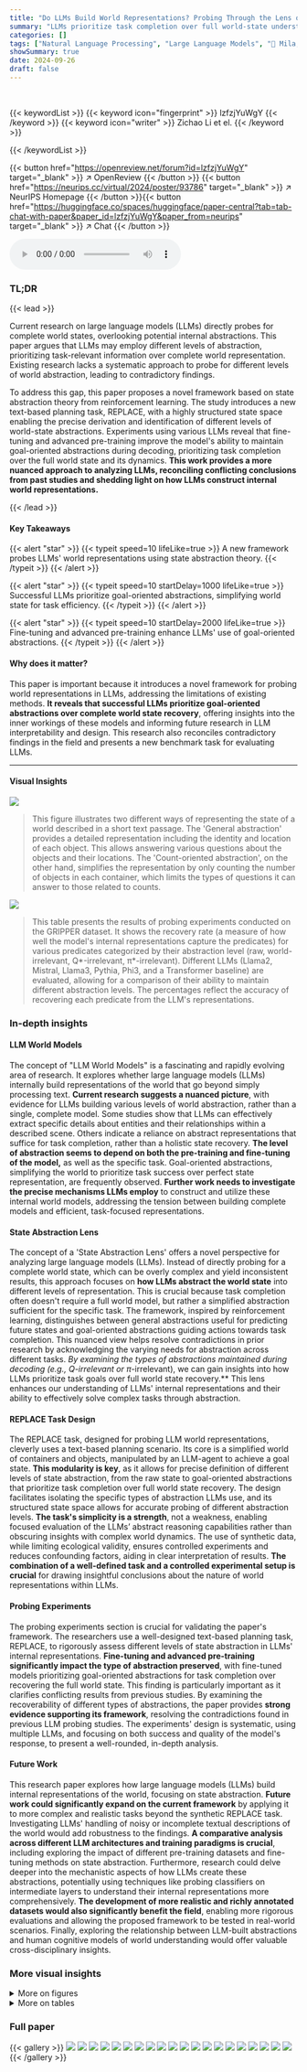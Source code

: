 ```yaml
---
title: "Do LLMs Build World Representations? Probing Through the Lens of State Abstraction"
summary: "LLMs prioritize task completion over full world-state understanding by using goal-oriented abstractions."
categories: []
tags: ["Natural Language Processing", "Large Language Models", "🏢 Mila, McGill University",]
showSummary: true
date: 2024-09-26
draft: false
---
```


<br>

{{< keywordList >}}
{{< keyword icon="fingerprint" >}} lzfzjYuWgY {{< /keyword >}}
{{< keyword icon="writer" >}} Zichao Li et el. {{< /keyword >}}
 
{{< /keywordList >}}

{{< button href="https://openreview.net/forum?id=lzfzjYuWgY" target="_blank" >}}
↗ OpenReview
{{< /button >}}
{{< button href="https://neurips.cc/virtual/2024/poster/93786" target="_blank" >}}
↗ NeurIPS Homepage
{{< /button >}}{{< button href="https://huggingface.co/spaces/huggingface/paper-central?tab=tab-chat-with-paper&paper_id=lzfzjYuWgY&paper_from=neurips" target="_blank" >}}
↗ Chat
{{< /button >}}



<audio controls>
    <source src="https://ai-paper-reviewer.com/lzfzjYuWgY/podcast.wav" type="audio/wav">
    Your browser does not support the audio element.
</audio>


### TL;DR


{{< lead >}}

Current research on large language models (LLMs) directly probes for complete world states, overlooking potential internal abstractions. This paper argues that LLMs may employ different levels of abstraction, prioritizing task-relevant information over complete world representation.  Existing research lacks a systematic approach to probe for different levels of world abstraction, leading to contradictory findings.

To address this gap, this paper proposes a novel framework based on state abstraction theory from reinforcement learning. The study introduces a new text-based planning task, REPLACE, with a highly structured state space enabling the precise derivation and identification of different levels of world-state abstractions.  Experiments using various LLMs reveal that fine-tuning and advanced pre-training improve the model's ability to maintain goal-oriented abstractions during decoding, prioritizing task completion over the full world state and its dynamics. **This work provides a more nuanced approach to analyzing LLMs, reconciling conflicting conclusions from past studies and shedding light on how LLMs construct internal world representations.**

{{< /lead >}}


#### Key Takeaways

{{< alert "star" >}}
{{< typeit speed=10 lifeLike=true >}} A new framework probes LLMs' world representations using state abstraction theory. {{< /typeit >}}
{{< /alert >}}

{{< alert "star" >}}
{{< typeit speed=10 startDelay=1000 lifeLike=true >}} Successful LLMs prioritize goal-oriented abstractions, simplifying world state for task efficiency. {{< /typeit >}}
{{< /alert >}}

{{< alert "star" >}}
{{< typeit speed=10 startDelay=2000 lifeLike=true >}} Fine-tuning and advanced pre-training enhance LLMs' use of goal-oriented abstractions. {{< /typeit >}}
{{< /alert >}}

#### Why does it matter?
This paper is important because it introduces a novel framework for probing world representations in LLMs, addressing the limitations of existing methods.  **It reveals that successful LLMs prioritize goal-oriented abstractions over complete world state recovery**, offering insights into the inner workings of these models and informing future research in LLM interpretability and design.  This research also reconciles contradictory findings in the field and presents a new benchmark task for evaluating LLMs.

------
#### Visual Insights



![](https://ai-paper-reviewer.com/lzfzjYuWgY/figures_1_1.jpg)

> This figure illustrates two different ways of representing the state of a world described in a short text passage.  The 'General abstraction' provides a detailed representation including the identity and location of each object. This allows answering various questions about the objects and their locations. The 'Count-oriented abstraction', on the other hand, simplifies the representation by only counting the number of objects in each container, which limits the types of questions it can answer to those related to counts.





![](https://ai-paper-reviewer.com/lzfzjYuWgY/tables_4_1.jpg)

> This table presents the results of probing experiments conducted on the GRIPPER dataset. It shows the recovery rate (a measure of how well the model's internal representations capture the predicates) for various predicates categorized by their abstraction level (raw, world-irrelevant, Q*-irrelevant, π*-irrelevant).  Different LLMs (Llama2, Mistral, Llama3, Pythia, Phi3, and a Transformer baseline) are evaluated, allowing for a comparison of their ability to maintain different abstraction levels.  The percentages reflect the accuracy of recovering each predicate from the LLM's representations.





### In-depth insights


#### LLM World Models
The concept of "LLM World Models" is a fascinating and rapidly evolving area of research.  It explores whether large language models (LLMs) internally build representations of the world that go beyond simply processing text.  **Current research suggests a nuanced picture**, with evidence for LLMs building various levels of world abstraction, rather than a single, complete model.  Some studies show that LLMs can effectively extract specific details about entities and their relationships within a described scene. Others indicate a reliance on abstract representations that suffice for task completion, rather than a holistic state recovery.  **The level of abstraction seems to depend on both the pre-training and fine-tuning of the model,** as well as the specific task.  Goal-oriented abstractions, simplifying the world to prioritize task success over perfect state representation, are frequently observed.  **Further work needs to investigate the precise mechanisms LLMs employ** to construct and utilize these internal world models,  addressing the tension between building complete models and efficient, task-focused representations.

#### State Abstraction Lens
The concept of a 'State Abstraction Lens' offers a novel perspective for analyzing large language models (LLMs).  Instead of directly probing for a complete world state, which can be overly complex and yield inconsistent results, this approach focuses on **how LLMs abstract the world state** into different levels of representation. This is crucial because task completion often doesn't require a full world model, but rather a simplified abstraction sufficient for the specific task. The framework, inspired by reinforcement learning, distinguishes between general abstractions useful for predicting future states and goal-oriented abstractions guiding actions towards task completion.  This nuanced view helps resolve contradictions in prior research by acknowledging the varying needs for abstraction across different tasks. **By examining the types of abstractions maintained during decoding (e.g., Q*-irrelevant or π*-irrelevant), we can gain insights into how LLMs prioritize task goals over full world state recovery.** This lens enhances our understanding of LLMs' internal representations and their ability to effectively solve complex tasks through abstraction.

#### REPLACE Task Design
The REPLACE task, designed for probing LLM world representations, cleverly uses a text-based planning scenario.  Its core is a simplified world of containers and objects, manipulated by an LLM-agent to achieve a goal state. **This modularity is key**, as it allows for precise definition of different levels of state abstraction, from the raw state to goal-oriented abstractions that prioritize task completion over full world state recovery.  The design facilitates isolating the specific types of abstraction LLMs use, and its structured state space allows for accurate probing of different abstraction levels.  **The task's simplicity is a strength**, not a weakness, enabling focused evaluation of the LLMs’ abstract reasoning capabilities rather than obscuring insights with complex world dynamics.  The use of synthetic data, while limiting ecological validity, ensures controlled experiments and reduces confounding factors, aiding in clear interpretation of results.  **The combination of a well-defined task and a controlled experimental setup is crucial** for drawing insightful conclusions about the nature of world representations within LLMs.

#### Probing Experiments
The probing experiments section is crucial for validating the paper's framework.  The researchers use a well-designed text-based planning task, REPLACE, to rigorously assess different levels of state abstraction in LLMs' internal representations.  **Fine-tuning and advanced pre-training significantly impact the type of abstraction preserved**, with fine-tuned models prioritizing goal-oriented abstractions for task completion over recovering the full world state.  This finding is particularly important as it clarifies conflicting results from previous studies.  By examining the recoverability of different types of abstractions, the paper provides **strong evidence supporting its framework**, resolving the contradictions found in previous LLM probing studies.  The experiments' design is systematic, using multiple LLMs, and focusing on both success and quality of the model's response, to present a well-rounded, in-depth analysis.

#### Future Work
This research paper explores how large language models (LLMs) build internal representations of the world, focusing on state abstraction.  **Future work could significantly expand on the current framework** by applying it to more complex and realistic tasks beyond the synthetic REPLACE task.  Investigating LLMs' handling of noisy or incomplete textual descriptions of the world would add robustness to the findings.  **A comparative analysis across different LLM architectures and training paradigms is crucial**, including exploring the impact of different pre-training datasets and fine-tuning methods on state abstraction.  Furthermore, research could delve deeper into the mechanistic aspects of how LLMs create these abstractions, potentially using techniques like probing classifiers on intermediate layers to understand their internal representations more comprehensively.  **The development of more realistic and richly annotated datasets would also significantly benefit the field**, enabling more rigorous evaluations and allowing the proposed framework to be tested in real-world scenarios.  Finally, exploring the relationship between LLM-built abstractions and human cognitive models of world understanding would offer valuable cross-disciplinary insights.


### More visual insights

<details>
<summary>More on figures
</summary>


![](https://ai-paper-reviewer.com/lzfzjYuWgY/figures_4_1.jpg)

> This figure shows how abstract predicates and actions are derived from raw predicates in the REPLACE task. The raw predicates represent the basic state of the world, such as the location of objects and the agent.  The abstract predicates represent higher-level concepts, such as the proximity of objects to the agent or the overall goal of the task. The figure visually depicts how the different levels of abstraction are interconnected and how they combine to derive the actions taken by the agent.


![](https://ai-paper-reviewer.com/lzfzjYuWgY/figures_7_1.jpg)

> This figure shows the average recovery rate of different world state abstractions (raw state, world-irrelevant, Q*-irrelevant, π*-irrelevant) across various LLMs tested on the GRIPPER dataset.  The LLMs include both those fine-tuned and those using in-context learning. The graph allows for comparison of how well each abstraction type is maintained by different models and training methods.


![](https://ai-paper-reviewer.com/lzfzjYuWgY/figures_7_2.jpg)

> This figure shows the recovery rate of different predicates for various LLMs on the GRIPPER dataset.  Predicates are categorized by their coarsest abstraction level (raw state, world-irrelevant, Q*-irrelevant, π*-irrelevant).  The color-coding helps visualize which predicates contribute to multiple abstraction levels.  The figure highlights the relative success of different LLMs in recovering various levels of abstraction, providing insights into which aspects of world knowledge they maintain during the task.


![](https://ai-paper-reviewer.com/lzfzjYuWgY/figures_8_1.jpg)

> This figure shows the average recovery rate of different world abstractions (raw state, world-irrelevant, Q*-irrelevant, and π*-irrelevant) across various LLMs tested on the GRIPPER dataset.  The recovery rate reflects how well the LLMs maintained the different abstraction levels during their decoding process for task completion. It shows the relative success of probes designed to extract raw versus abstract world states from the LLM's internal representations.


</details>




<details>
<summary>More on tables
</summary>


![](https://ai-paper-reviewer.com/lzfzjYuWgY/tables_6_1.jpg)
> This table presents the performance of Llama2-13b and Mistral language models on two datasets, GRIPPER and COOK,  in terms of the percentage of legal actions, successful task completions, and optimal solutions (achieving the goal with the minimum number of steps).  It shows the models' performance before and after fine-tuning (FT) and demonstrates the improvement in planning abilities after fine-tuning.

![](https://ai-paper-reviewer.com/lzfzjYuWgY/tables_9_1.jpg)
> This table presents the results of probing experiments using different encoding methods for label candidates in the context of LLM representations.  Specifically, it compares the recovery rate of various predicates using two methods: one incorporating the hidden states (ht) from the LLM and the contextualized embedding (Ctxt(e)) of the label candidate, and another using only the contextualized embedding (Ctxt(e)). The table shows that for some predicates, incorporating the hidden states improves performance, while for others it does not. This highlights the nuances of probing LLM representations, and the importance of selecting an appropriate approach depending on the specific predicate.

![](https://ai-paper-reviewer.com/lzfzjYuWgY/tables_14_1.jpg)
> This table lists the different textual templates used for the predicates in the GRIPPER and COOK datasets.  The templates provide variations in how the same predicate is expressed, adding to the realism and diversity of the datasets.  For example, the 'store' predicate has multiple variations like 'container contains object', 'container holds object', etc., for both datasets.  The 'boxName', 'grab', 'put', and 'move' predicates also have several variations, reflecting different ways of describing container names and actions.

![](https://ai-paper-reviewer.com/lzfzjYuWgY/tables_18_1.jpg)
> This table presents the performance of Llama2-13b and Mistral language models on two different datasets, GRIPPER and COOK.  The performance is measured using three metrics:  \'%Legal\' (the percentage of actions that comply with the task constraints), \'%Succ\' (the percentage of trials that successfully achieve the target state), and \'%Optim\' (the percentage of successful trials that achieve the target state using the minimum number of actions). The table shows that fine-tuning (SFT) significantly improves the performance of both models on both datasets, compared to using in-context learning (ICL).

![](https://ai-paper-reviewer.com/lzfzjYuWgY/tables_18_2.jpg)
> This table presents the results of probing experiments conducted on the GRIPPER dataset. It shows the recovery rate, which is a normalized F1-score, for various predicates across different LLMs. Each predicate is categorized by its corresponding abstraction type (Raw, World-irrelevant, Q*-irrelevant, π*-irrelevant) which reflects the level of abstraction that a predicate maintains within an LLM’s representation. The table offers insights into how well the different types of world abstractions are preserved within various LLMs' internal representations during decoding, indicating whether LLMs prioritize maintaining the complete world state, goal-oriented information or task-related details only.

![](https://ai-paper-reviewer.com/lzfzjYuWgY/tables_18_3.jpg)
> This table presents the performance of probing different predicates across various LLMs on the GRIPPER dataset.  The recovery rate, a measure of how well the predicates could be recovered from the LLM's representations, is shown.  The table breaks down the results by abstraction type (Raw, World-irrelevant, Q*-irrelevant, π*-irrelevant) to analyze how different types of abstractions affect the ability to recover the predicates from the LLMs.  It compares the performance of different models (Llama2, Llama2-13b, Mistral, Llama3, Phi3-17b, Pythia-70m, Transformer).

![](https://ai-paper-reviewer.com/lzfzjYuWgY/tables_19_1.jpg)
> This table presents a comparison of the results from probing experiments conducted on two different datasets: GRIPPER and COLORGRIPPER.  The experiments involved assessing the ability of language models to identify specific color information.  The table shows that the recovery rate for color information is low when the color is irrelevant to the task (GRIPPER), but the recovery rate is significantly improved (37.70) when the color information becomes relevant to the task (COLORGRIPPER). This highlights that the model's ability to recover information is linked to task relevance, supporting the idea of goal-oriented abstraction.

![](https://ai-paper-reviewer.com/lzfzjYuWgY/tables_19_2.jpg)
> This table presents a comparison of probing experiment results using Llama3-8b, fine-tuned on two different versions of the GRIPPER dataset: one with original, optimal action sequences and another with suboptimal sequences.  The goal is to assess how the use of suboptimal actions influences the recovery rates of different types of world abstractions (Raw, World-irrelevant, Q*-irrelevant, and π*-irrelevant).  Recovery rate represents the success of probing, indicating how well different levels of abstraction are maintained in the LLM's representations.

![](https://ai-paper-reviewer.com/lzfzjYuWgY/tables_19_3.jpg)
> This table shows the performance of different LLMs on two datasets, GRIPPER and COOK.  The performance is measured using three metrics: the percentage of legal actions (following the task constraints), the success rate (achieving the target state), and the optimality rate (achieving the target state with the minimum number of actions).  The table compares the performance of different LLMs (Llama2, Mistral, Llama3, Phi3) using in-context learning (ICL) and supervised fine-tuning (SFT).

</details>




### Full paper

{{< gallery >}}
<img src="https://ai-paper-reviewer.com/lzfzjYuWgY/1.png" class="grid-w50 md:grid-w33 xl:grid-w25" />
<img src="https://ai-paper-reviewer.com/lzfzjYuWgY/2.png" class="grid-w50 md:grid-w33 xl:grid-w25" />
<img src="https://ai-paper-reviewer.com/lzfzjYuWgY/3.png" class="grid-w50 md:grid-w33 xl:grid-w25" />
<img src="https://ai-paper-reviewer.com/lzfzjYuWgY/4.png" class="grid-w50 md:grid-w33 xl:grid-w25" />
<img src="https://ai-paper-reviewer.com/lzfzjYuWgY/5.png" class="grid-w50 md:grid-w33 xl:grid-w25" />
<img src="https://ai-paper-reviewer.com/lzfzjYuWgY/6.png" class="grid-w50 md:grid-w33 xl:grid-w25" />
<img src="https://ai-paper-reviewer.com/lzfzjYuWgY/7.png" class="grid-w50 md:grid-w33 xl:grid-w25" />
<img src="https://ai-paper-reviewer.com/lzfzjYuWgY/8.png" class="grid-w50 md:grid-w33 xl:grid-w25" />
<img src="https://ai-paper-reviewer.com/lzfzjYuWgY/9.png" class="grid-w50 md:grid-w33 xl:grid-w25" />
<img src="https://ai-paper-reviewer.com/lzfzjYuWgY/10.png" class="grid-w50 md:grid-w33 xl:grid-w25" />
<img src="https://ai-paper-reviewer.com/lzfzjYuWgY/11.png" class="grid-w50 md:grid-w33 xl:grid-w25" />
<img src="https://ai-paper-reviewer.com/lzfzjYuWgY/12.png" class="grid-w50 md:grid-w33 xl:grid-w25" />
<img src="https://ai-paper-reviewer.com/lzfzjYuWgY/13.png" class="grid-w50 md:grid-w33 xl:grid-w25" />
<img src="https://ai-paper-reviewer.com/lzfzjYuWgY/14.png" class="grid-w50 md:grid-w33 xl:grid-w25" />
<img src="https://ai-paper-reviewer.com/lzfzjYuWgY/15.png" class="grid-w50 md:grid-w33 xl:grid-w25" />
<img src="https://ai-paper-reviewer.com/lzfzjYuWgY/16.png" class="grid-w50 md:grid-w33 xl:grid-w25" />
<img src="https://ai-paper-reviewer.com/lzfzjYuWgY/17.png" class="grid-w50 md:grid-w33 xl:grid-w25" />
<img src="https://ai-paper-reviewer.com/lzfzjYuWgY/18.png" class="grid-w50 md:grid-w33 xl:grid-w25" />
<img src="https://ai-paper-reviewer.com/lzfzjYuWgY/19.png" class="grid-w50 md:grid-w33 xl:grid-w25" />
<img src="https://ai-paper-reviewer.com/lzfzjYuWgY/20.png" class="grid-w50 md:grid-w33 xl:grid-w25" />
{{< /gallery >}}